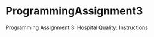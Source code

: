ProgrammingAssignment3
======================

Programming Assignment 3: Hospital Quality: Instructions
